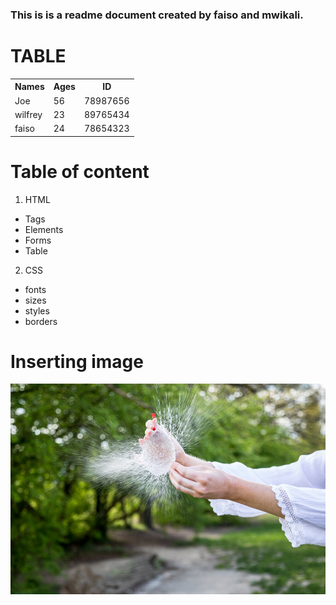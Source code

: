 
### This is is a readme document created by faiso and mwikali.

# TABLE

<table>
    <tr>
    <th>Names</th>
    <th>Ages</th>
    <th>ID</th>
    </tr>
     <tr>
    <td>Joe</td>
    <td>56</td>
    <td>78987656</td>
    </tr>
     <tr>
    <td>wilfrey</td>
    <td>23</td>
    <td>89765434</td>
    </tr>
     <tr>
    <td>faiso</td>
    <td>24</td>
    <td>78654323</td>
    </tr>
</table>



# Table of content
  1. HTML
  * Tags
  * Elements
  * Forms
  * Table
  2. CSS
  * fonts
  * sizes
  * styles
  * borders

  # Inserting image

<img src="mage.jpeg">
